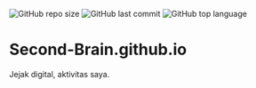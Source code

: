 ![GitHub repo size](https://img.shields.io/github/repo-size/Fattah25/Second-Brain.github.io?color=%23000ff0&label=Ukuran%20repo&style=flat-square)
![GitHub last commit](https://img.shields.io/github/last-commit/Fattah25/Second-Brain.github.io?color=red&style=flat-square)
![GitHub top language](https://img.shields.io/github/languages/top/Fattah25/Second-Brain.github.io?color=orange&style=flat-square)


# Second-Brain.github.io
Jejak digital, aktivitas saya.
